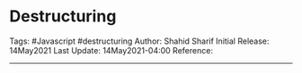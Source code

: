# Destructuring
Tags: #Javascript #destructuring
Author: Shahid Sharif
Initial Release: 14May2021
Last Update:  14May2021-04:00
Reference: 

---
